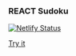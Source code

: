 ### REACT Sudoku

[![Netlify Status](https://api.netlify.com/api/v1/badges/8803b948-88a0-4c9b-bf21-b284401455bb/deploy-status)](https://app.netlify.com/sites/alan-c-react-sudoku/deploys)

[Try it](https://alan-c-react-sudoku.netlify.app/)
